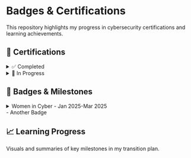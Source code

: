 # Badges & Certifications
This repository highlights my progress in cybersecurity certifications and learning achievements.


## 🧾 Certifications

<details>
  <summary>✅ Completed</summary>

- [Security+ - May 2024](https://www.credly.com/badges/d2c87cac-c8fc-4a88-abbd-b8a6186de7f8/public_url)
- [Google Cybersecurity Professional Certificate - Nov 2024](https://www.credly.com/badges/af91d701-a9e4-4d85-89f8-235c82200fcc/public_url)

</details>

<details>
  <summary>🚧 In Progress </summary>

- Certified Internal Auditor (CIA)
- ISACA IR Risk Fundamentals

</details>

## 🏅 Badges & Milestones
<details>
    <summary>Women in Cyber - Jan 2025-Mar 2025  </summary>
        <details>
            <summary>🧩 Fundamentals</summary>
              - Linux Command Line  
              - PowerShell Basics  
              - Intro to Networking  
              - Secure Fundamentals  
              - Cyber 101  
          </details>
        <details>
            <summary>🛡️ Defensive Cyber</summary>
              - Intro to Velociraptor  
              - Threat Hunting  
              - Splunk  
              - Incident Response
          </details> 
        <details>
            <summary>☁️ Cloud Security</summary>
              - Amazon Web Services  
              - Incident Response & Forensics in AWS  
              - Top 10 AWS Attacker Techniques 2023  
          </details>
  </details>
- Another Badge 

## 📈 Learning Progress
Visuals and summaries of key milestones in my transition plan.

